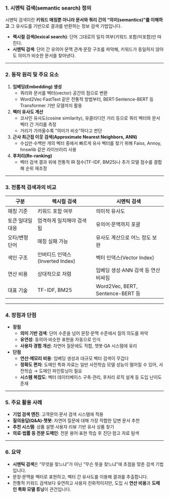 ### 1. 시멘틱 검색(semantic search) 정의

시멘틱 검색이란 **키워드 매칭뿐 아니라 문서와 쿼리 간의 “의미(semantics)”를 이해하고** 그 유사도를 기반으로 결과를 반환하는 정보 검색 기법입니다.

- **렉시컬 검색(lexical search)**: 단어 그대로의 일치 여부(키워드 포함/미포함)만 따진다.
- **시멘틱 검색**: 단어 간 유의어·문맥 관계·문장 구조를 파악해, 키워드가 동일하지 않아도 의미가 비슷한 문서를 찾아낸다.

---

### 2. 동작 원리 및 주요 요소

1. **임베딩(Embedding) 생성**
    - 쿼리와 문서를 벡터(vector) 공간의 점으로 변환
    - Word2Vec·FastText 같은 전통적 방법부터, BERT·Sentence-BERT 등 Transformer 기반 모델까지 활용
2. **벡터 유사도 계산**
    - 코사인 유사도(cosine similarity), 유클리디안 거리 등으로 쿼리 벡터와 문서 벡터 간 거리를 측정
    - 거리가 가까울수록 “의미가 비슷”하다고 판단
3. **근사 최근접 이웃 검색(Approximate Nearest Neighbors, ANN)**
    - 수십만·수백만 개의 벡터 중에서 빠르게 유사 벡터를 찾기 위해 Faiss, Annoy, hnswlib 같은 라이브러리 사용
4. **후처리(Re-ranking)**
    - 벡터 검색 결과 위에 전통적 IR 점수(TF-IDF, BM25)나 추가 모델 점수를 결합해 순위 재조정

---

### 3. 전통적 검색과의 비교

| 구분 | 렉시컬 검색 | 시멘틱 검색 |
| --- | --- | --- |
| 매칭 기준 | 키워드 포함 여부 | 의미적 유사도 |
| 토큰 일대일 대응 | 엄격하게 일치해야 검색됨 | 유의어·문맥까지 포괄 |
| 오타/변형 단어 | 매칭 실패 가능 | 유사도 계산으로 어느 정도 보완 |
| 색인 구조 | 인버티드 인덱스(Inverted Index) | 벡터 인덱스(Vector Index) |
| 연산 비용 | 상대적으로 저렴 | 임베딩 생성·ANN 검색 등 연산 비싸짐 |
| 대표 기술 | TF-IDF, BM25 | Word2Vec, BERT, Sentence-BERT 등 |

---

### 4. 장점과 단점

- **장점**
    - **의미 기반 검색**: 단어 수준을 넘어 문장·문맥 수준에서 질의 의도를 파악
    - **유연성**: 동의어·비슷한 표현을 자동으로 인식
    - **사용자 경험 개선**: 자연어 질문에도 적합, 챗봇·QA 시스템에 유리
- **단점**
    - **연산·메모리 비용**: 임베딩 생성과 대규모 벡터 검색이 무겁다
    - **정확도 편차**: 도메인 특화 자료는 일반 사전학습 모델 성능이 떨어질 수 있어, 사전학습 → 도메인 파인튜닝이 필요
    - **시스템 복잡도**: 벡터 데이터베이스 구축·관리, 후처리 로직 설계 등 도입 난이도 존재

---

### 5. 주요 활용 사례

- **기업 검색 엔진**: 고객문의·문서 검색 시스템에 적용
- **질의응답(Q&A)·챗봇**: 자연어 질문에 대해 가장 적합한 답변 문서 추천
- **추천 시스템**: 상품 설명·사용자 리뷰 기반 유사 상품 찾기
- **의료·법률 등 전문 도메인**: 전문 용어·표현 학습 후 진단·참고 자료 탐색

---

### 6. 요약

- **시멘틱 검색**은 “무엇을 찾느냐”가 아닌 “무슨 뜻을 찾느냐”에 초점을 맞춘 검색 기법입니다.
- 문장·문맥을 벡터로 표현하고, 벡터 간 유사도를 이용해 결과를 추출합니다.
- 전통적 키워드 검색보다 유연하고 사용자 친화적이지만, 도입 시 **연산 비용**과 **도메인 특화 모델 튜닝**이 관건입니다.
